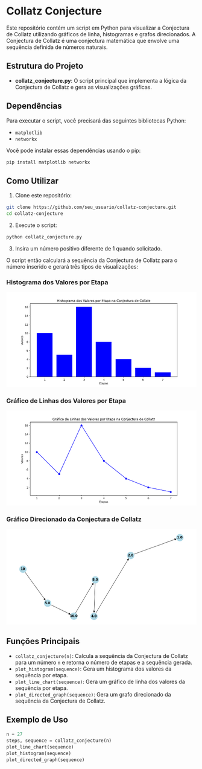 # Collatz Conjecture

Este repositório contém um script em Python para visualizar a Conjectura de Collatz utilizando gráficos de linha, histogramas e grafos direcionados. A Conjectura de Collatz é uma conjectura matemática que envolve uma sequência definida de números naturais. 

## Estrutura do Projeto

- **collatz_conjecture.py**: O script principal que implementa a lógica da Conjectura de Collatz e gera as visualizações gráficas.

## Dependências

Para executar o script, você precisará das seguintes bibliotecas Python:

- `matplotlib`
- `networkx`

Você pode instalar essas dependências usando o pip:

```sh
pip install matplotlib networkx
```

## Como Utilizar

1. Clone este repositório:

```sh
git clone https://github.com/seu_usuario/collatz-conjecture.git
cd collatz-conjecture
```

2. Execute o script:

```sh
python collatz_conjecture.py
```

3. Insira um número positivo diferente de 1 quando solicitado.

O script então calculará a sequência da Conjectura de Collatz para o número inserido e gerará três tipos de visualizações:

### Histograma dos Valores por Etapa

![Histograma](assets/histograma.png)

### Gráfico de Linhas dos Valores por Etapa

![Gráfico de Linhas](assets/linha.png)

### Gráfico Direcionado da Conjectura de Collatz

![Gráfico Direcionado](assets/grafo.png)

## Funções Principais

- `collatz_conjecture(n)`: Calcula a sequência da Conjectura de Collatz para um número `n` e retorna o número de etapas e a sequência gerada.
- `plot_histogram(sequence)`: Gera um histograma dos valores da sequência por etapa.
- `plot_line_chart(sequence)`: Gera um gráfico de linha dos valores da sequência por etapa.
- `plot_directed_graph(sequence)`: Gera um grafo direcionado da sequência da Conjectura de Collatz.

## Exemplo de Uso

```python
n = 27
steps, sequence = collatz_conjecture(n)
plot_line_chart(sequence)
plot_histogram(sequence)
plot_directed_graph(sequence)
```
